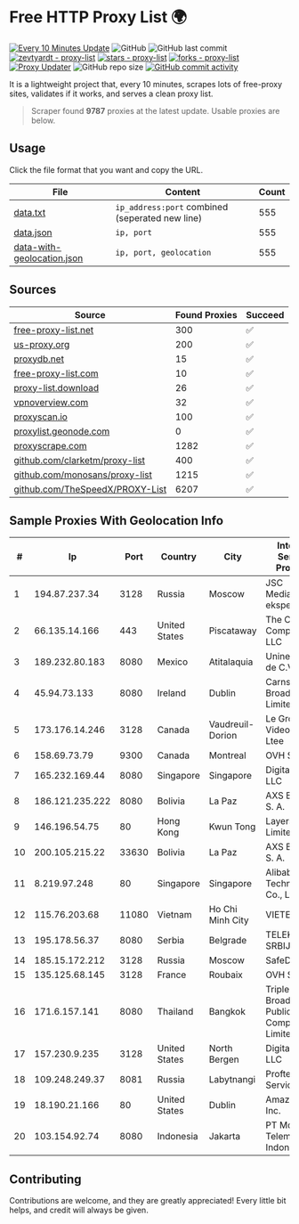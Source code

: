 
# Free HTTP Proxy List 🌍

[![Every 10 Minutes Update](https://github.com/mertguvencli/http-proxy-list/actions/workflows/main.yml/badge.svg?branch=main)](https://github.com/mertguvencli/http-proxy-list/actions/workflows/main.yml)
![GitHub](https://img.shields.io/github/license/mertguvencli/http-proxy-list)
![GitHub last commit](https://img.shields.io/github/last-commit/mertguvencli/http-proxy-list)
[![zevtyardt - proxy-list](https://img.shields.io/static/v1?label=zevtyardt&message=proxy-list&color=blue&logo=github)](https://github.com/zevtyardt/proxy-list "Go to GitHub repo")
[![stars - proxy-list](https://img.shields.io/github/stars/zevtyardt/proxy-list?style=social)](https://github.com/zevtyardt/proxy-list)
[![forks - proxy-list](https://img.shields.io/github/forks/zevtyardt/proxy-list?style=social)](https://github.com/zevtyardt/proxy-list)
[![Proxy Updater](https://github.com/zevtyardt/proxy-list/workflows/Proxy%20Updater/badge.svg)](https://github.com/zevtyardt/proxy-list/actions?query=workflow:"Proxy+Updater")
![GitHub repo size](https://img.shields.io/github/repo-size/zevtyardt/proxy-list)
[![GitHub commit activity](https://img.shields.io/github/commit-activity/m/zevtyardt/proxy-list?logo=commits)](https://github.com/zevtyardt/proxy-list/commits/main)

It is a lightweight project that, every 10 minutes, scrapes lots of free-proxy sites, validates if it works, and serves a clean proxy list.

> Scraper found **9787** proxies at the latest update. Usable proxies are below.

## Usage

Click the file format that you want and copy the URL.

|File|Content|Count|
|----|-------|-----|
|[data.txt](https://raw.githubusercontent.com/mertguvencli/http-proxy-list/main/proxy-list/data.txt)|`ip_address:port` combined (seperated new line)|555|
|[data.json](https://raw.githubusercontent.com/mertguvencli/http-proxy-list/main/proxy-list/data.json)|`ip, port`|555|
|[data-with-geolocation.json](https://raw.githubusercontent.com/mertguvencli/http-proxy-list/main/proxy-list/data-with-geolocation.json)|`ip, port, geolocation`|555|

## Sources

|Source|Found Proxies|Succeed|
|------|-------------|-------|
|[free-proxy-list.net](https://free-proxy-list.net)|300|✅|
|[us-proxy.org](https://www.us-proxy.org)|200|✅|
|[proxydb.net](http://proxydb.net)|15|✅|
|[free-proxy-list.com](https://free-proxy-list.com/?page=&port=&type%5B%5D=http&type%5B%5D=https&up_time=0&search=Search)|10|✅|
|[proxy-list.download](https://www.proxy-list.download/HTTP)|26|✅|
|[vpnoverview.com](https://vpnoverview.com/privacy/anonymous-browsing/free-proxy-servers)|32|✅|
|[proxyscan.io](https://www.proxyscan.io)|100|✅|
|[proxylist.geonode.com](https://proxylist.geonode.com/api/proxy-list?limit=300&page=1&sort_by=lastChecked&sort_type=desc&protocols=http,https)|0|✅|
|[proxyscrape.com](https://api.proxyscrape.com/v2/?request=displayproxies&protocol=http&timeout=10000&country=all&ssl=all&anonymity=all)|1282|✅|
|[github.com/clarketm/proxy-list](https://raw.githubusercontent.com/clarketm/proxy-list/master/proxy-list-raw.txt)|400|✅|
|[github.com/monosans/proxy-list](https://raw.githubusercontent.com/monosans/proxy-list/main/proxies/http.txt)|1215|✅|
|[github.com/TheSpeedX/PROXY-List](https://raw.githubusercontent.com/TheSpeedX/PROXY-List/master/http.txt)|6207|✅|


## Sample Proxies With Geolocation Info

|#|Ip|Port|Country|City|Internet Service Provider|
|-|--|----|-------|----|-------------------------|
|1|194.87.237.34|3128|Russia|Moscow|JSC Mediasoft ekspert|
|2|66.135.14.166|443|United States|Piscataway|The Constant Company, LLC|
|3|189.232.80.183|8080|Mexico|Atitalaquia|Uninet S.A. de C.V.|
|4|45.94.73.133|8080|Ireland|Dublin|Carnsore Broadband Limited|
|5|173.176.14.246|3128|Canada|Vaudreuil-Dorion|Le Groupe Videotron Ltee|
|6|158.69.73.79|9300|Canada|Montreal|OVH SAS|
|7|165.232.169.44|8080|Singapore|Singapore|DigitalOcean, LLC|
|8|186.121.235.222|8080|Bolivia|La Paz|AXS Bolivia S. A.|
|9|146.196.54.75|80|Hong Kong|Kwun Tong|Layerstack Limited|
|10|200.105.215.22|33630|Bolivia|La Paz|AXS Bolivia S. A.|
|11|8.219.97.248|80|Singapore|Singapore|Alibaba (US) Technology Co., Ltd.|
|12|115.76.203.68|11080|Vietnam|Ho Chi Minh City|VIETELGPRS|
|13|195.178.56.37|8080|Serbia|Belgrade|TELEKOM SRBIJA a.d.|
|14|185.15.172.212|3128|Russia|Moscow|SafeData LLC|
|15|135.125.68.145|3128|France|Roubaix|OVH SAS|
|16|171.6.157.141|8080|Thailand|Bangkok|Triple T Broadband Public Company Limited|
|17|157.230.9.235|3128|United States|North Bergen|DigitalOcean, LLC|
|18|109.248.249.37|8081|Russia|Labytnangi|Proftelecom-Service Ltd|
|19|18.190.21.166|80|United States|Dublin|Amazon.com, Inc.|
|20|103.154.92.74|8080|Indonesia|Jakarta|PT Mora Telematika Indonesia|



## Contributing

Contributions are welcome, and they are greatly appreciated! Every
little bit helps, and credit will always be given.

